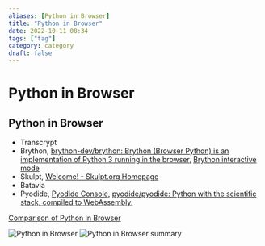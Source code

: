 ```yaml
---
aliases: [Python in Browser]
title: "Python in Browser"
date: 2022-10-11 08:34
tags: ["tag"]
category: category
draft: false
---
```


# Python in Browser

## Python in Browser
- Transcrypt
- Brython, [brython-dev/brython: Brython (Browser Python) is an implementation of Python 3 running in the browser](https://github.com/brython-dev/brython), [Brython interactive mode](https://brython.info/tests/console.html)
- Skulpt, [Welcome! - Skulpt.org Homepage](https://skulpt.org/)
- Batavia
- Pyodide, [Pyodide Console](https://pyodide.org/en/stable/console.html), [pyodide/pyodide: Python with the scientific stack, compiled to WebAssembly.](https://github.com/pyodide/pyodide)

[Comparison of Python in Browser](https://anvil.works/blog/python-in-the-browser-talk)

![Python in Browser](https://anvil.works/blog/img/python-in-the-browser-talk/python-in-browser-plot.png)
![Python in Browser summary](https://anvil.works/blog/img/python-in-the-browser-talk/comparison-table.png)
